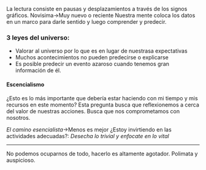 La lectura consiste en pausas y desplazamientos a través de los signos gráficos.
Novisima->Muy nuevo o reciente
Nuestra mente coloca los datos en un marco para darle sentido y luego comprender y predecir.

### 3 leyes del universo:
- Valorar al universo por lo que es en lugar de nuestrasa expectativas
- Muchos acontecimientos no pueden predecirse o explicarse
- Es posible predecir un evento azaroso cuando tenemos gran información de él.

#### Escencialismo
¿Esto es lo más importante que debería estar haciendo con mi tiempo y mis recursos en este momento? Esta pregunta busca que reflexionemos a cerca del valor de nuestras acciones. Busca que nos comprometamos con nosotros.

*El camino esencialista*->Menos es mejor 
¿Estoy invirtiendo en las actividades adecuadas?: _Desecha lo trivial y enfocate en lo vital_

____________________________________________________________________

No podemos ocuparnos de todo, hacerlo es altamente agotador. Polimata y auspicioso.

